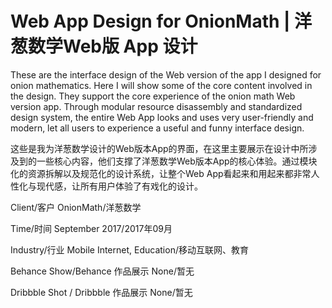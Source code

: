 # Web App Design for OnionMath | 洋葱数学Web版 App 设计

These are the interface design of the Web version of the app I designed for onion mathematics. Here I will show some of the core content involved in the design. They support the core experience of the onion math Web version app. Through modular resource disassembly and standardized design system, the entire Web App looks and uses very user-friendly and modern, let all users to experience a useful and funny interface design.

这些是我为洋葱数学设计的Web版本App的界面，在这里主要展示在设计中所涉及到的一些核心内容，他们支撑了洋葱数学Web版本App的核心体验。通过模块化的资源拆解以及规范化的设计系统，让整个Web App看起来和用起来都非常人性化与现代感，让所有用户体验了有戏化的设计。


Client/客户
OnionMath/洋葱数学

Time/时间
September 2017/2017年09月

Industry/行业
Mobile Internet, Education/移动互联网、教育

Behance Show/Behance 作品展示
None/暂无

Dribbble Shot / Dribbble 作品展示
None/暂无